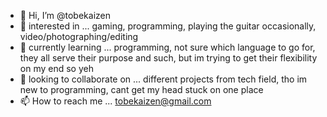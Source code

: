 - 👋 Hi, I’m @tobekaizen
- 👀 interested in ... gaming, programming, playing the guitar occasionally, video/photographing/editing 
- 🌱 currently learning ... programming, not sure which language to go for, they all serve their purpose and such, but im trying to get their flexibility on my end so yeh
- 💞️ looking to collaborate on ... different projects from tech field, tho im new to programming, cant get my head stuck on one place
- 📫 How to reach me ... tobekaizen@gmail.com

<!---
tobekaizen/tobekaizen is a ✨ special ✨ repository because its `README.md` (this file) appears on your GitHub profile.
You can click the Preview link to take a look at your changes.
--->
